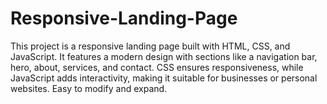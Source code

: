 # Responsive-Landing-Page
This project is a responsive landing page built with HTML, CSS, and JavaScript. It features a modern design with sections like a navigation bar, hero, about, services, and contact. CSS ensures responsiveness, while JavaScript adds interactivity, making it suitable for businesses or personal websites. Easy to modify and expand.
